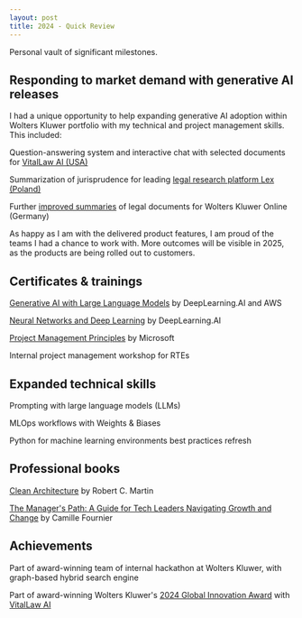 ```yaml
---
layout: post
title: 2024 - Quick Review
---
```


Personal vault of significant milestones.

<!--excerpt-->

## Responding to market demand with generative AI releases

I had a unique opportunity to help expanding generative AI adoption within Wolters Kluwer portfolio with my technical and project management skills. This included:

Question-answering system and interactive chat with selected documents for [VitalLaw AI (USA)](https://www.wolterskluwer.com/en/solutions/vitallaw-law-firms/ai)

Summarization of jurisprudence for leading [legal research platform Lex (Poland)](https://www.wolterskluwer.com/pl-pl/news/wolters-kluwer-polska-dostarcza-nowe-narzedzia-specjalistom-pracujacym-z-interpretacjami-podatkowymi)

Further [improved summaries](https://www.wolterskluwer.com/en/news/wolters-kluwer-integrates-genai-into-its-legal-research-products) of legal documents for Wolters Kluwer Online (Germany)

As happy as I am with the delivered product features, I am proud of the teams I had a chance to work with. More outcomes will be visible in 2025, as the products are being rolled out to customers.


## Certificates & trainings

[Generative AI with Large Language Models](https://www.coursera.org/account/accomplishments/verify/LY6QD7QOQ6QS) by DeepLearning.AI and AWS

[Neural Networks and Deep Learning](https://www.coursera.org/account/accomplishments/verify/0OE00UGT666J) by DeepLearning.AI

[Project Management Principles](https://www.coursera.org/account/accomplishments/verify/0XD9ZQVUHO68) by Microsoft

Internal project management workshop for RTEs

## Expanded technical skills

Prompting with large language models (LLMs)

MLOps workflows with Weights & Biases

Python for machine learning environments best practices refresh

## Professional books

[Clean Architecture](https://www.goodreads.com/book/show/18043011-clean-architecture) by Robert C. Martin

[The Manager's Path: A Guide for Tech Leaders Navigating Growth and Change](https://www.goodreads.com/book/show/33369254-the-manager-s-path) by Camille Fournier

## Achievements

Part of award-winning team of internal hackathon at Wolters Kluwer, with graph-based hybrid search engine

Part of award-winning Wolters Kluwer's [2024 Global Innovation Award](https://www.facebook.com/wolterskluwer/posts/the-2024-global-innovation-awards-gia-at-wolters-kluwer-have-come-to-a-close-and/991970299625924/) with [VitalLaw AI](https://www.wolterskluwer.com/en/solutions/vitallaw-law-firms/ai)